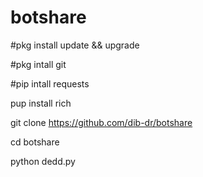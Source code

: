 # botshare

#pkg install update && upgrade

#pkg intall git

#pip intall requests

pup install rich

git clone https://github.com/dib-dr/botshare

cd botshare

python dedd.py


